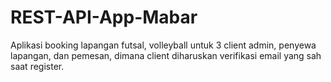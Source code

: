 # REST-API-App-Mabar
Aplikasi booking lapangan futsal, volleyball untuk 3 client admin, penyewa lapangan, dan pemesan, dimana client diharuskan verifikasi email yang sah saat register. 
